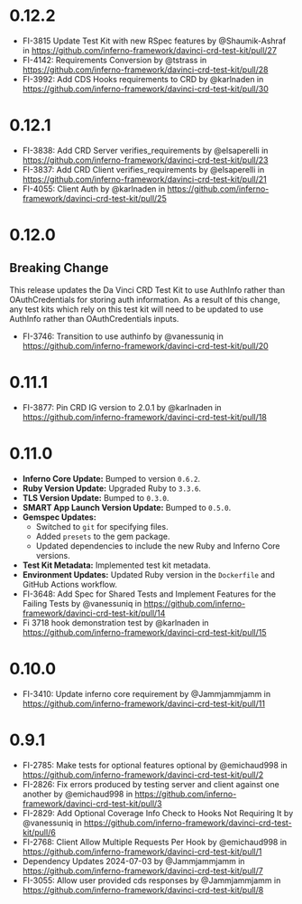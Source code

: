 # 0.12.2
* FI-3815 Update Test Kit with new RSpec features by @Shaumik-Ashraf in https://github.com/inferno-framework/davinci-crd-test-kit/pull/27
* FI-4142: Requirements Conversion by @tstrass in https://github.com/inferno-framework/davinci-crd-test-kit/pull/28
* FI-3992: Add CDS Hooks requirements to CRD by @karlnaden in https://github.com/inferno-framework/davinci-crd-test-kit/pull/30

# 0.12.1
* FI-3838: Add CRD Server verifies_requirements by @elsaperelli in https://github.com/inferno-framework/davinci-crd-test-kit/pull/23
* FI-3837: Add CRD Client verifies_requirements by @elsaperelli in https://github.com/inferno-framework/davinci-crd-test-kit/pull/21
* FI-4055: Client Auth by @karlnaden in https://github.com/inferno-framework/davinci-crd-test-kit/pull/25

# 0.12.0
## Breaking Change
This release updates the Da Vinci CRD Test Kit to use AuthInfo rather than
OAuthCredentials for storing auth information. As a result of this change, any
test kits which rely on this test kit will need to be updated to use AuthInfo
rather than OAuthCredentials inputs.

* FI-3746: Transition to use authinfo by @vanessuniq in https://github.com/inferno-framework/davinci-crd-test-kit/pull/20

# 0.11.1
* FI-3877: Pin CRD IG version to 2.0.1 by @karlnaden in https://github.com/inferno-framework/davinci-crd-test-kit/pull/18

# 0.11.0
* **Inferno Core Update:** Bumped to version `0.6.2`.
* **Ruby Version Update:** Upgraded Ruby to `3.3.6`.
* **TLS Version Update:** Bumped to `0.3.0`.
* **SMART App Launch Version Update:** Bumped to `0.5.0`.
* **Gemspec Updates:**
  * Switched to `git` for specifying files.
  * Added `presets` to the gem package.
  * Updated dependencies to include the new Ruby and Inferno Core versions.
* **Test Kit Metadata:** Implemented test kit metadata.
* **Environment Updates:** Updated Ruby version in the `Dockerfile` and GitHub Actions workflow.
* FI-3648: Add Spec for Shared Tests and Implement Features for the Failing Tests by @vanessuniq in https://github.com/inferno-framework/davinci-crd-test-kit/pull/14
* Fi 3718 hook demonstration test by @karlnaden in https://github.com/inferno-framework/davinci-crd-test-kit/pull/15

# 0.10.0
* FI-3410: Update inferno core requirement by @Jammjammjamm in https://github.com/inferno-framework/davinci-crd-test-kit/pull/11

# 0.9.1
* FI-2785: Make tests for optional features optional by @emichaud998 in https://github.com/inferno-framework/davinci-crd-test-kit/pull/2
* FI-2826: Fix errors produced by testing server and client against one another by @emichaud998 in https://github.com/inferno-framework/davinci-crd-test-kit/pull/3
* FI-2829: Add Optional Coverage Info Check to Hooks Not Requiring It by @vanessuniq in https://github.com/inferno-framework/davinci-crd-test-kit/pull/6
* FI-2768: Client Allow Multiple Requests Per Hook by @emichaud998 in https://github.com/inferno-framework/davinci-crd-test-kit/pull/1
* Dependency Updates 2024-07-03 by @Jammjammjamm in https://github.com/inferno-framework/davinci-crd-test-kit/pull/7
* FI-3055: Allow user provided cds responses by @Jammjammjamm in https://github.com/inferno-framework/davinci-crd-test-kit/pull/8
